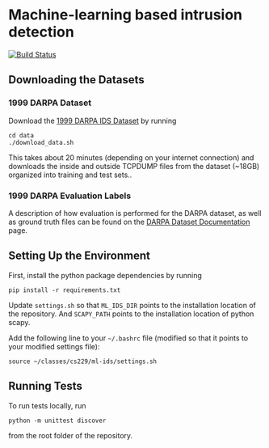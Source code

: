 # Machine-learning based intrusion detection
[![Build Status](https://travis-ci.com/lukehsiao/ml-ids.svg?token=T3shSHjcJk8kMbzHEY7Z&branch=master)](https://travis-ci.com/lukehsiao/ml-ids)

## Downloading the Datasets

### 1999 DARPA Dataset
Download the [1999 DARPA IDS Dataset]() by running

```
cd data
./download_data.sh
```
This takes about 20 minutes (depending on your internet connection) and
downloads the inside and outside TCPDUMP files from the dataset (~18GB)
organized into training and test sets..


### 1999 DARPA Evaluation Labels
A description of how evaluation is performed for the DARPA dataset, as well as
ground truth files can be found on the [DARPA Dataset
Documentation](https://www.ll.mit.edu/ideval/docs/index.html) page.

## Setting Up the Environment

First, install the python package dependencies by running

```
pip install -r requirements.txt
```

Update `settings.sh` so that `ML_IDS_DIR` points to the installation location
of the repository. And `SCAPY_PATH` points to the installation location of
python scapy.

Add the following line to your `~/.bashrc` file (modified so that it points
to your modified settings file):

```
source ~/classes/cs229/ml-ids/settings.sh
```

## Running Tests
To run tests locally, run

```
python -m unittest discover
```

from the root folder of the repository.
